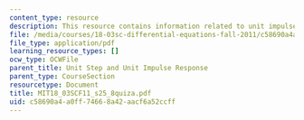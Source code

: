 ```yaml
---
content_type: resource
description: This resource contains information related to unit impulse response.
file: /media/courses/18-03sc-differential-equations-fall-2011/c58690a4a0ff74668a42aacf6a52ccff_MIT18_03SCF11_s25_8quiza.pdf
file_type: application/pdf
learning_resource_types: []
ocw_type: OCWFile
parent_title: Unit Step and Unit Impulse Response
parent_type: CourseSection
resourcetype: Document
title: MIT18_03SCF11_s25_8quiza.pdf
uid: c58690a4-a0ff-7466-8a42-aacf6a52ccff
---
```

